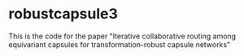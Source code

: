 # robustcapsule3
This is the code for the paper "Iterative collaborative routing among equivariant capsules for transformation-robust capsule networks"
